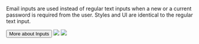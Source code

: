 <Row >
    <Column cols={8}>
    <p>Email inputs are used instead of regular text inputs when a new or a current password is required from the user. Styles and UI are identical to the regular text input.</p>
    <Link to="../atoms/TextInput/design">
        <Button
            size="small"
            variant="tertiary"
            noPaddingFocus="tertiary">
            More about Inputs
        </Button>
    </Link>
    </Column> 
</Row>

<Row >
    <Column cols={6} className="pt-4">
        <img src="../_img/password-input--1.png" />
    </Column>
    <Column cols={6} className="pt-4">
        <img src="../_img/password-input--2.png" />
    </Column> 
</Row>